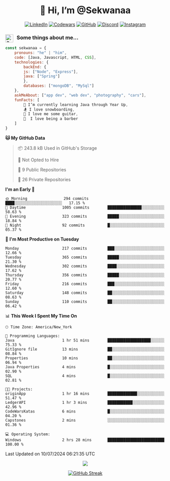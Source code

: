 <h1 align="center" style="font-size = 20px;">👋 Hi, I’m @Sekwanaa</h1>

<div align="center">
	
<a href="https://www.linkedin.com/in/chrisskchia/" target="blank">![LinkedIn](https://img.shields.io/badge/linkedin-%230077B5.svg?style=for-the-badge&logo=linkedin&logoColor=white)</a>
<a href="https://www.codewars.com/users/sekwanaa" target="blank">![Codewars](https://img.shields.io/badge/Codewars-B1361E?style=for-the-badge&logo=codewars&logoColor=grey)</a>
<a href="https://github.com/sekwanaa" target="blank">![GitHub](https://img.shields.io/badge/github-%23121011.svg?style=for-the-badge&logo=github&logoColor=white)</a>
<a href="https://discordapp.com/users/181891769414189056" target="blank">![Discord](https://img.shields.io/badge/Discord-%235865F2.svg?style=for-the-badge&logo=discord&logoColor=white)</a>
<a href="https://www.instagram.com/sekwanaa/" target="blank">![Instagram](https://img.shields.io/badge/Instagram-%23E4405F.svg?style=for-the-badge&logo=Instagram&logoColor=white)</a>

</div>

### <img align="left" alt="Coding" height="25" src="https://media.tenor.com/2aSuT7p_a_UAAAAi/peachcat-cat.gif"> &nbsp; Some things about me...

``` javascript
const sekwanaa = {
	pronouns: "he" | "him",
	code: [Java, Javascript, HTML, CSS],
	technologies: {
		backEnd: {
		js: ["Node", "Express"],
		java: ["Spring"]
		},
		databases: ["mongoDB", "MySql"]
	},
 	askMeAbout: ["app dev", "web dev", "photography", "cars"],
 	funFacts: [
		🌱 I’m currently learning Java through Year Up,
		🏂 I love snowboarding,
		🎸 I love me some guitar,
		💈  I love being a barber
	]
}
```
<!--Github Stats-->

<!--START_SECTION:waka-->
**🐱 My GitHub Data** 

> 📦 243.8 kB Used in GitHub's Storage 
 > 
> 🚫 Not Opted to Hire
 > 
> 📜 9 Public Repositories 
 > 
> 🔑 26 Private Repositories 
 > 
**I'm an Early 🐤** 

```text
🌞 Morning                294 commits         ████░░░░░░░░░░░░░░░░░░░░░   17.15 % 
🌆 Daytime                1005 commits        ███████████████░░░░░░░░░░   58.63 % 
🌃 Evening                323 commits         █████░░░░░░░░░░░░░░░░░░░░   18.84 % 
🌙 Night                  92 commits          █░░░░░░░░░░░░░░░░░░░░░░░░   05.37 % 
```
📅 **I'm Most Productive on Tuesday** 

```text
Monday                   217 commits         ███░░░░░░░░░░░░░░░░░░░░░░   12.66 % 
Tuesday                  365 commits         █████░░░░░░░░░░░░░░░░░░░░   21.30 % 
Wednesday                302 commits         ████░░░░░░░░░░░░░░░░░░░░░   17.62 % 
Thursday                 356 commits         █████░░░░░░░░░░░░░░░░░░░░   20.77 % 
Friday                   216 commits         ███░░░░░░░░░░░░░░░░░░░░░░   12.60 % 
Saturday                 148 commits         ██░░░░░░░░░░░░░░░░░░░░░░░   08.63 % 
Sunday                   110 commits         ██░░░░░░░░░░░░░░░░░░░░░░░   06.42 % 
```


📊 **This Week I Spent My Time On** 

```text
🕑︎ Time Zone: America/New_York

💬 Programming Languages: 
Java                     1 hr 51 mins        ███████████████████░░░░░░   75.33 % 
GitIgnore file           13 mins             ██░░░░░░░░░░░░░░░░░░░░░░░   08.84 % 
Properties               10 mins             ██░░░░░░░░░░░░░░░░░░░░░░░   06.94 % 
Java Properties          4 mins              █░░░░░░░░░░░░░░░░░░░░░░░░   02.90 % 
SQL                      4 mins              █░░░░░░░░░░░░░░░░░░░░░░░░   02.81 % 

🐱‍💻 Projects: 
originApp                1 hr 16 mins        █████████████░░░░░░░░░░░░   51.47 % 
LedgerAPI                1 hr 3 mins         ███████████░░░░░░░░░░░░░░   42.96 % 
CodeWarsKatas            6 mins              █░░░░░░░░░░░░░░░░░░░░░░░░   04.20 % 
Capstones                2 mins              ░░░░░░░░░░░░░░░░░░░░░░░░░   01.36 % 

💻 Operating System: 
Windows                  2 hrs 28 mins       █████████████████████████   100.00 % 
```


 Last Updated on 10/07/2024 06:21:35 UTC
<!--END_SECTION:waka-->


<div align="center">
	
![](https://komarev.com/ghpvc/?username=sekwanaa&label=GITHUB-VISITORS&style=for-the-badge&abbreviated=true)

<div>

[![GitHub Streak](https://github-readme-streak-stats.herokuapp.com/?user=sekwanaa)](https://git.io/streak-stats)
 
</div>
 
</div>


<!---
# CERTIFICATES
### Google IT Automation with Python Specialization

>***Coursera --- Issued September 2022***
Online certificate issued by Coursera building skills using Git, Github, and Python

### Google IT Support Certificate
>***Coursera --- Issued November 2021***
Online certificate issued by Coursera building foundational skills including
troubleshooting and customer service, networking, operating systems, system
administration, and security.
--->

<!---
Jiggly-sensation/Jiggly-sensation is a ✨ special ✨ repository because its `README.md` (this file) appears on your GitHub profile.
You can click the Preview link to take a look at your changes.
--->


